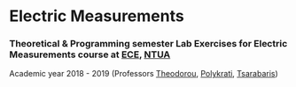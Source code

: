 # Electric Measurements


### Theoretical & Programming semester Lab Exercises for Electric Measurements course at [ECE](https://www.ece.ntua.gr/en), [NTUA](https://www.ntua.gr/en)
Academic year 2018 - 2019 (Professors [Theodorou](https://www.ece.ntua.gr/en/staff/9), [Polykrati](https://www.ece.ntua.gr/en/staff/146), [Tsarabaris](https://www.ece.ntua.gr/en/staff/181))